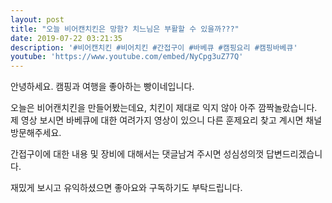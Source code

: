 ```yaml
---
layout: post
title: "오늘 비어캔치킨은 망함? 치느님은 부활할 수 있을까???"
date: 2019-07-22 03:21:35
description: '#비어캔치킨 #비어치킨 #간접구이 #바베큐 #캠핑요리 #캠핑바베큐'
youtube: 'https://www.youtube.com/embed/NyCpg3uZ77Q'
---
```



안녕하세요. 캠핑과 여행을 좋아하는 빵이네입니다.

오늘은 비어캔치킨을 만들어봤는데요, 치킨이 제대로 익지 않아 아주 깜짝놀랐습니다.
제 영상 보시면 바베큐에 대한 여려가지 영상이 있으니 다른 훈제요리 찾고 계시면 채널 방문해주세요.

간접구이에 대한 내용 및 장비에 대해서는 댓글남겨 주시면 성심성의껏 답변드리겠습니다.

재밌게 보시고 유익하셨으면 좋아요와 구독하기도 부탁드립니다.
